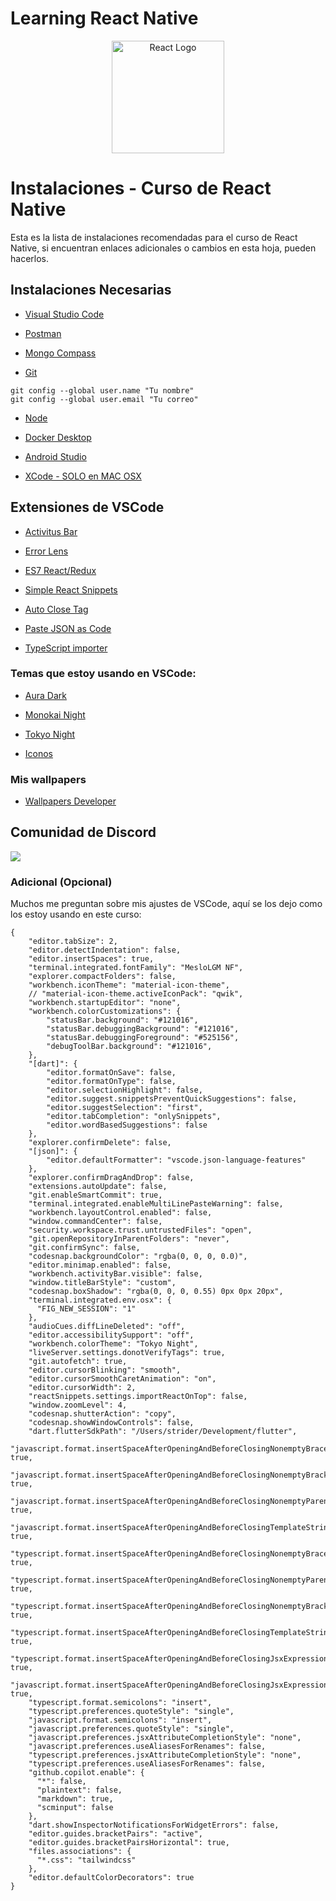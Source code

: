 # Learning React Native

<p align="center">
  <a href="https://reactnative.dev/" target="blank"><img src="https://reactnative.dev/img/header_logo.svg" width="180" alt="React Logo" /></a>
</p>

# Instalaciones - Curso de React Native

Esta es la lista de instalaciones recomendadas para el curso de React Native, si encuentran enlaces adicionales o cambios en esta hoja, pueden hacerlos.

## Instalaciones Necesarias

- [Visual Studio Code](https://code.visualstudio.com/)

- [Postman](https://www.postman.com/downloads/)

- [Mongo Compass](https://www.mongodb.com/try/download/compass)

- [Git](https://git-scm.com/)

```
git config --global user.name "Tu nombre"
git config --global user.email "Tu correo"
```

- [Node](https://nodejs.org/es/)

- [Docker Desktop](https://www.docker.com/)

- [Android Studio](https://developer.android.com/studio)

- [XCode - SOLO en MAC OSX](https://apps.apple.com/ca/app/xcode/id497799835)

## Extensiones de VSCode

- [Activitus Bar](https://marketplace.visualstudio.com/items?itemName=Gruntfuggly.activitusbar)

- [Error Lens](https://marketplace.visualstudio.com/items?itemName=usernamehw.errorlens)

- [ES7 React/Redux](https://marketplace.visualstudio.com/items?itemName=dsznajder.es7-react-js-snippets)

- [Simple React Snippets](https://marketplace.visualstudio.com/items?itemName=burkeholland.simple-react-snippets)

- [Auto Close Tag](https://marketplace.visualstudio.com/items?itemName=formulahendry.auto-close-tag)

- [Paste JSON as Code](https://marketplace.visualstudio.com/items?itemName=quicktype.quicktype)

- [TypeScript importer](https://marketplace.visualstudio.com/items?itemName=pmneo.tsimporter)

### Temas que estoy usando en VSCode:

- [Aura Dark](https://marketplace.visualstudio.com/items?itemName=DaltonMenezes.aura-theme)

- [Monokai Night](https://marketplace.visualstudio.com/items?itemName=fabiospampinato.vscode-monokai-night)

- [Tokyo Night](https://marketplace.visualstudio.com/items?itemName=enkia.tokyo-night)

- [Iconos](https://marketplace.visualstudio.com/items?itemName=PKief.material-icon-theme)

### Mis wallpapers

- [Wallpapers Developer](https://drive.google.com/drive/folders/1ItU8rbSGJjnh2USOBGwaCo9nYKifPJ6m?usp=sharing)

## Comunidad de Discord

<a href="https://discord.gg/KySgxtdKv6" target="blank">
<img src="https://files.cdn.thinkific.com/cdn-cgi/image/width=1920,dpr=3,onerror=redirect/file_uploads/643563/images/c4f/52b/ecc/HOME-BANNER-COMUNIDAD-discord.jpg">
</a>

### Adicional (Opcional)

Muchos me preguntan sobre mis ajustes de VSCode, aquí se los dejo como los estoy usando en este curso:

```
{
    "editor.tabSize": 2,
    "editor.detectIndentation": false,
    "editor.insertSpaces": true,
    "terminal.integrated.fontFamily": "MesloLGM NF",
    "explorer.compactFolders": false,
    "workbench.iconTheme": "material-icon-theme",
    // "material-icon-theme.activeIconPack": "qwik",
    "workbench.startupEditor": "none",
    "workbench.colorCustomizations": {
        "statusBar.background": "#121016",
        "statusBar.debuggingBackground": "#121016",
        "statusBar.debuggingForeground": "#525156",
        "debugToolBar.background": "#121016",
    },
    "[dart]": {
        "editor.formatOnSave": false,
        "editor.formatOnType": false,
        "editor.selectionHighlight": false,
        "editor.suggest.snippetsPreventQuickSuggestions": false,
        "editor.suggestSelection": "first",
        "editor.tabCompletion": "onlySnippets",
        "editor.wordBasedSuggestions": false
    },
    "explorer.confirmDelete": false,
    "[json]": {
        "editor.defaultFormatter": "vscode.json-language-features"
    },
    "explorer.confirmDragAndDrop": false,
    "extensions.autoUpdate": false,
    "git.enableSmartCommit": true,
    "terminal.integrated.enableMultiLinePasteWarning": false,
    "workbench.layoutControl.enabled": false,
    "window.commandCenter": false,
    "security.workspace.trust.untrustedFiles": "open",
    "git.openRepositoryInParentFolders": "never",
    "git.confirmSync": false,
    "codesnap.backgroundColor": "rgba(0, 0, 0, 0.0)",
    "editor.minimap.enabled": false,
    "workbench.activityBar.visible": false,
    "window.titleBarStyle": "custom",
    "codesnap.boxShadow": "rgba(0, 0, 0, 0.55) 0px 0px 20px",
    "terminal.integrated.env.osx": {
      "FIG_NEW_SESSION": "1"
    },
    "audioCues.diffLineDeleted": "off",
    "editor.accessibilitySupport": "off",
    "workbench.colorTheme": "Tokyo Night",
    "liveServer.settings.donotVerifyTags": true,
    "git.autofetch": true,
    "editor.cursorBlinking": "smooth",
    "editor.cursorSmoothCaretAnimation": "on",
    "editor.cursorWidth": 2,
    "reactSnippets.settings.importReactOnTop": false,
    "window.zoomLevel": 4,
    "codesnap.shutterAction": "copy",
    "codesnap.showWindowControls": false,
    "dart.flutterSdkPath": "/Users/strider/Development/flutter",
    "javascript.format.insertSpaceAfterOpeningAndBeforeClosingNonemptyBraces": true,
    "javascript.format.insertSpaceAfterOpeningAndBeforeClosingNonemptyBrackets": true,
    "javascript.format.insertSpaceAfterOpeningAndBeforeClosingNonemptyParenthesis": true,
    "javascript.format.insertSpaceAfterOpeningAndBeforeClosingTemplateStringBraces": true,
    "typescript.format.insertSpaceAfterOpeningAndBeforeClosingNonemptyBraces": true,
    "typescript.format.insertSpaceAfterOpeningAndBeforeClosingNonemptyParenthesis": true,
    "typescript.format.insertSpaceAfterOpeningAndBeforeClosingNonemptyBrackets": true,
    "typescript.format.insertSpaceAfterOpeningAndBeforeClosingTemplateStringBraces": true,
    "typescript.format.insertSpaceAfterOpeningAndBeforeClosingJsxExpressionBraces": true,
    "javascript.format.insertSpaceAfterOpeningAndBeforeClosingJsxExpressionBraces": true,
    "typescript.format.semicolons": "insert",
    "typescript.preferences.quoteStyle": "single",
    "javascript.format.semicolons": "insert",
    "javascript.preferences.quoteStyle": "single",
    "javascript.preferences.jsxAttributeCompletionStyle": "none",
    "javascript.preferences.useAliasesForRenames": false,
    "typescript.preferences.jsxAttributeCompletionStyle": "none",
    "typescript.preferences.useAliasesForRenames": false,
    "github.copilot.enable": {
      "*": false,
      "plaintext": false,
      "markdown": true,
      "scminput": false
    },
    "dart.showInspectorNotificationsForWidgetErrors": false,
    "editor.guides.bracketPairs": "active",
    "editor.guides.bracketPairsHorizontal": true,
    "files.associations": {
      "*.css": "tailwindcss"
    },
    "editor.defaultColorDecorators": true
}

```
